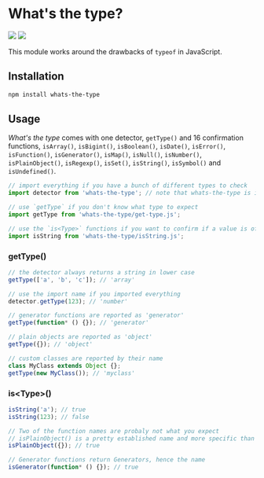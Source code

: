 # What's the type?

![](https://img.shields.io/github/license/draber/whats-the-type.svg)
![](https://img.shields.io/github/package-json/v/draber/whats-the-type.svg?)

This module works around the drawbacks of `typeof` in JavaScript.

## Installation

```bash
npm install whats-the-type
```

## Usage
_What's the type_ comes with one detector, `getType()` and 16 confirmation functions, `isArray()`, `isBigint()`, `isBoolean()`, `isDate()`, `isError()`, `isFunction()`, `isGenerator()`, `isMap()`, `isNull()`, `isNumber()`, `isPlainObject()`, `isRegexp()`, `isSet()`, `isString()`, `isSymbol()` and `isUndefined()`.
    
```javascript
// import everything if you have a bunch of different types to check
import detector from 'whats-the-type'; // note that whats-the-type is implemented as ESM and not in CJS

// use `getType` if you don't know what type to expect
import getType from 'whats-the-type/get-type.js';

// use the `is<Type>` functions if you want to confirm if a value is of a specific type
import isString from 'whats-the-type/isString.js';
```

### getType()
```javascript
// the detector always returns a string in lower case
getType(['a', 'b', 'c']); // 'array'

// use the import name if you imported everything
detector.getType(123); // 'number'

// generator functions are reported as 'generator'
getType(function* () {}); // 'generator'

// plain objects are reported as 'object'
getType({}); // 'object'

// custom classes are reported by their name
class MyClass extends Object {};
getType(new MyClass()); // 'myclass'
```

### is&lt;Type&gt;()
```javascript
isString('a'); // true
isString(123); // false

// Two of the function names are probaly not what you expect
// isPlainObject() is a pretty established name and more specific than isObject()
isPlainObject({}); // true

// Generator functions return Generators, hence the name
isGenerator(function* () {}); // true
```
